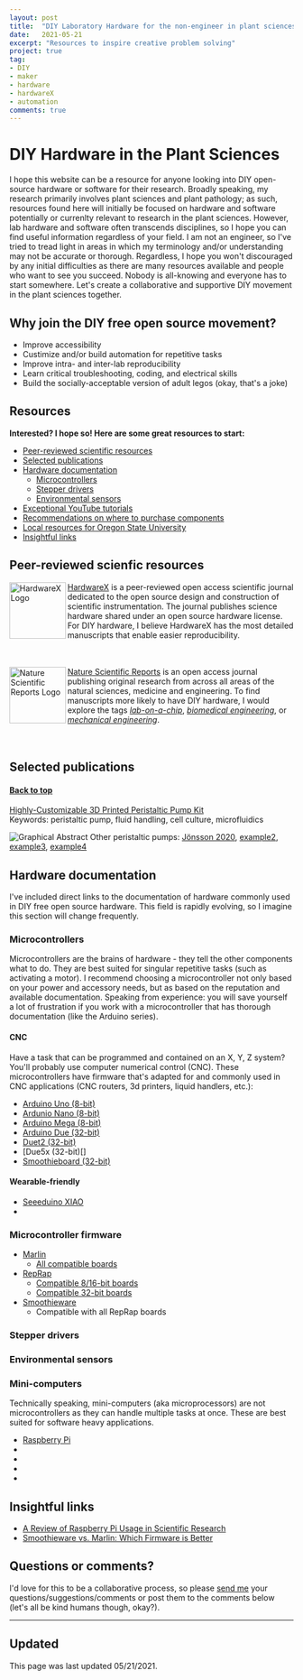 ```yaml
---
layout: post
title:  "DIY Laboratory Hardware for the non-engineer in plant sciences"
date:   2021-05-21
excerpt: "Resources to inspire creative problem solving"
project: true
tag:
- DIY 
- maker
- hardware
- hardwareX
- automation
comments: true
---
```

# DIY Hardware in the Plant Sciences

I hope this website can be a resource for anyone looking into DIY open-source hardware or software for their research. Broadly speaking, my research primarily involves plant sciences and plant pathology; as such, resources found here will initially be focused on hardware and software potentially or currenlty relevant to research in the plant sciences. However, lab hardware and software often transcends disciplines, so I hope you can find useful information regardless of your field. I am not an engineer, so I've tried to tread light in areas in which my terminology and/or understanding may not be accurate or thorough. Regardless, I hope you won't discouraged by any initial difficulties as there are many resources available and people who want to see you succeed. Nobody is all-knowing and everyone has to start somewhere. Let's create a collaborative and supportive DIY movement in the plant sciences together.

## Why join the DIY free open source movement?

* Improve accessibility
* Custimize and/or build automation for repetitive tasks
* Improve intra- and inter-lab reproducibility
* Learn critical troubleshooting, coding, and electrical skills
* Build the socially-acceptable version of adult legos (okay, that's a joke)

## Resources
**Interested? I hope so! Here are some great resources to start:**

* [Peer-reviewed scientific resources](#peer-reviewed-scienfic-resources)
* [Selected publications](#selected-publications)
* [Hardware documentation](#hardware-documentation)
    * [Microcontrollers](#microcontrollers)
    * [Stepper drivers](#stepper-drivers)
    * [Environmental sensors](#environmental-sensors)
* [Exceptional YouTube tutorials](#youtube-tutorials)
* [Recommendations on where to purchase components](#purchasing-recommendations)
* [Local resources for Oregon State University](#local-resources)
* [Insightful links](#insightful-links)

## Peer-reviewed scienfic resources
<img align="left" width="100" alt="HardwareX Logo" src="https://raw.githubusercontent.com/mswiseman/mswiseman.github.io/master/assets/img/hardwarexlogo.gif"> [HardwareX](https://www.journals.elsevier.com/hardwarex) is a peer-reviewed open access scientific journal dedicated to the open source design and construction of scientific instrumentation. The journal publishes science hardware shared under an open source hardware license. For DIY hardware, I believe HardwareX has the most detailed manuscripts that enable easier reproducibility. <br clear="left"/><br><br>

<img align="left" width="100" alt="Nature Scientific Reports Logo" src="https://raw.githubusercontent.com/mswiseman/mswiseman.github.io/master/assets/img/ScientificReportsandNatureLogo.png"> [Nature Scientific Reports](https://www.nature.com/srep/) is an open access journal publishing original research from across all areas of the natural sciences, medicine and engineering. To find manuscripts more likely to have DIY hardware, I would explore the tags [*lab-on-a-chip*](https://www.nature.com/search?q=lab-on-a-chip&order=relevance&journal=srep), [*biomedical engineering*](https://www.nature.com/search?q=biomedical%20engineering&order=relevance&journal=srep), or [*mechanical engineering*](https://www.nature.com/search?q=mechanical%20engineering&order=relevance&journal=srep). <br clear="left"/><br><br>



## Selected publications  
#### [Back to top](#resources)

[Highly-Customizable 3D Printed Peristaltic Pump Kit](https://www.sciencedirect.com/science/article/pii/S2468067221000316#f0010)<br/>
Keywords: peristaltic pump, fluid handling, cell culture, microfluidics

![Graphical Abstract](https://raw.githubusercontent.com/mswiseman/mswiseman.github.io/master/assets/img/customizable_peristaltic_pump.jpg)
Other peristaltic pumps: [Jönsson 2020](https://www.sciencedirect.com/science/article/pii/S2468067220300249), [example2](http://link), [example3](http://link), [example4](http://link)

## Hardware documentation

I've included direct links to the documentation of hardware commonly used in DIY free open source hardware. This field is rapidly evolving, so I imagine this section will change frequently. 

### Microcontrollers

Microcontrollers are the brains of hardware - they tell the other components what to do. They are best suited for singular repetitive tasks (such as activating a motor). I recommend choosing a microcontroller not only based on your power and accessory needs, but as based on the reputation and available documentation. Speaking from experience: you will save yourself a lot of frustration if you work with a microcontroller that has thorough documentation (like the Arduino series). 

#### CNC
Have a task that can be programmed and contained on an X, Y, Z system? You'll probably use computer numerical control (CNC). These microcontrollers have firmware that's adapted for and commonly used in CNC applications (CNC routers, 3d printers, liquid handlers, etc.):
* [Arduino Uno (8-bit)](https://store.arduino.cc/usa/arduino-uno-rev3)
* [Ardunio Nano (8-bit)](https://store.arduino.cc/usa/arduino-nano)
* [Arduino Mega (8-bit)](https://store.arduino.cc/usa/mega-2560-r3)
* [Arduino Due (32-bit)](https://store.arduino.cc/usa/due)
* [Duet2 (32-bit)](https://www.duet3d.com/DuetWifi)
* [Due5x (32-bit)[]
* [Smoothieboard (32-bit)](http://smoothieware.org/)

#### Wearable-friendly
* [Seeeduino XIAO](https://www.seeedstudio.com/Seeeduino-XIAO-Arduino-Microcontroller-SAMD21-Cortex-M0+-p-4426.html)
* []()

### Microcontroller firmware

* [Marlin](https://marlinfw.org/)
    * [All compatible boards](https://marlinfw.org/docs/hardware/boards.html)
* [RepRap](https://reprap.org/wiki/RepRap)
    * [Compatible 8/16-bit boards](https://reprap.org/wiki/Category:8/16-bit_board)
    * [Compatible 32-bit boards](https://reprap.org/wiki/Category:32-bit_board) 
* [Smoothieware](https://smoothieware.org/)
    * Compatible with all RepRap boards

### Stepper drivers

### Environmental sensors

### Mini-computers
Technically speaking, mini-computers (aka microprocessors) are not microcontrollers as they can handle multiple tasks at once. These are best suited for software heavy applications.
* [Raspberry Pi](https://www.raspberrypi.org/)
* 
* 
* 
* 

## Insightful links
* [A Review of Raspberry Pi Usage in Scientific Research](https://www.raspberrypi.org/blog/raspberry-pi-a-versatile-tool-for-biological-sciences/)
* [Smoothieware vs. Marlin: Which Firmware is Better](https://www.3dprintingspot.com/post/smoothieware-vs-marlin-which-firmware-is-better)

## Questions or comments? 

I'd love for this to be a collaborative process, so please [send me](michele.wiseman@oregonstate.edu) your questions/suggestions/comments or post them to the comments below (let's all be kind humans though, okay?). 

---

## Updated
This page was last updated 05/21/2021.
